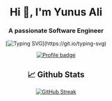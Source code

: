 
<div align="center">
<h1 align="center">Hi 👋, I'm Yunus Ali</h1>
<h3 align="center">A passionate Software Engineer </h3>

[![Typing SVG](https://readme-typing-svg.herokuapp.com?font=Poppins&color=0074C392&center=true&lines=I+'m+A+Software+Engineer;A+student+%2C+Blockchain+enthusiast;And+a+mentor.;Nice+to+meet+you.)](https://git.io/typing-svg)

[![Profile badge](https://www.codewars.com/users/iamyunusali/badges/large)](https://www.codewars.com/users/iamyunusali)

<div align="center">

</div>

## 📈 Github Stats

[![GitHub Streak](http://github-readme-streak-stats.herokuapp.com?user=iamyunusali&theme=gruvbox&background=003559&ring=FFFFFF&fire=FFFFFF&currStreakNum=9F9F9F&dates=9F9F9F&sideNums=9F9F9F&currStreakLabel=9F9F9F&sideLabels=9F9F9F)](https://git.io/streak-stats)

<br>
<br>
